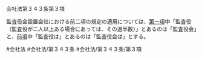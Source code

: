 会社法第３４３条第３項

監査役会設置会社における前二項の規定の適用については、[第一項](会社法＿＿＿＿第３４３条第１項)中「監査役（監査役が二人以上ある場合にあっては、その過半数）」とあるのは「監査役会」と、[前項](会社法＿＿＿＿第３４３条第２項)中「監査役は」とあるのは「監査役会は」とする。

#会社法
#会社法/第３４３条
#会社法/第３４３条/第３項

